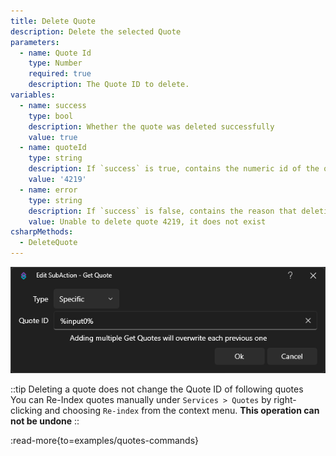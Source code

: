 ```yaml
---
title: Delete Quote
description: Delete the selected Quote
parameters:
  - name: Quote Id
    type: Number
    required: true
    description: The Quote ID to delete.
variables:
  - name: success
    type: bool
    description: Whether the quote was deleted successfully
    value: true
  - name: quoteId
    type: string
    description: If `success` is true, contains the numeric id of the quote which was just deleted
    value: '4219'
  - name: error
    type: string
    description: If `success` is false, contains the reason that deleting the quote failed
    value: Unable to delete quote 4219, it does not exist
csharpMethods:
  - DeleteQuote
---
```


![Get Quote Sub-Action](assets/get-quote.png)

::tip
Deleting a quote does not change the Quote ID of following quotes<br/>
You can Re-Index quotes manually under `Services > Quotes` by right-clicking and choosing `Re-index` from the context menu.  **This operation can not be undone**
::

:read-more{to=examples/quotes-commands}